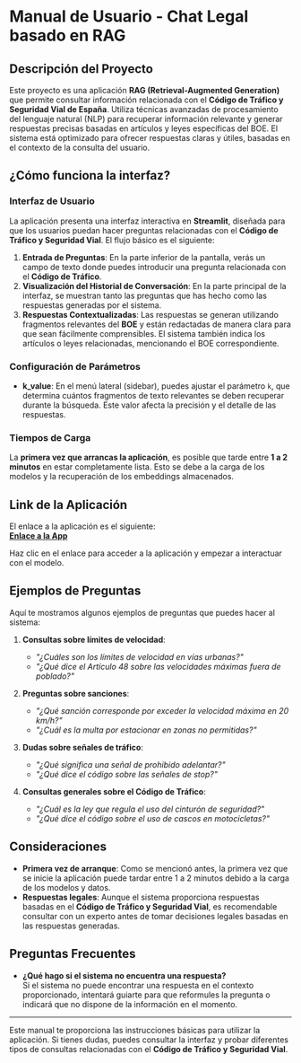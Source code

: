 # Manual de Usuario - Chat Legal basado en RAG

## Descripción del Proyecto
Este proyecto es una aplicación **RAG (Retrieval-Augmented Generation)** que permite consultar información relacionada con el **Código de Tráfico y Seguridad Vial de España**. Utiliza técnicas avanzadas de procesamiento del lenguaje natural (NLP) para recuperar información relevante y generar respuestas precisas basadas en artículos y leyes específicas del BOE. El sistema está optimizado para ofrecer respuestas claras y útiles, basadas en el contexto de la consulta del usuario.

## ¿Cómo funciona la interfaz?

### Interfaz de Usuario
La aplicación presenta una interfaz interactiva en **Streamlit**, diseñada para que los usuarios puedan hacer preguntas relacionadas con el **Código de Tráfico y Seguridad Vial**. El flujo básico es el siguiente:

1. **Entrada de Preguntas**: En la parte inferior de la pantalla, verás un campo de texto donde puedes introducir una pregunta relacionada con el **Código de Tráfico**.
2. **Visualización del Historial de Conversación**: En la parte principal de la interfaz, se muestran tanto las preguntas que has hecho como las respuestas generadas por el sistema.
3. **Respuestas Contextualizadas**: Las respuestas se generan utilizando fragmentos relevantes del **BOE** y están redactadas de manera clara para que sean fácilmente comprensibles. El sistema también indica los artículos o leyes relacionadas, mencionando el BOE correspondiente.

### Configuración de Parámetros
- **k_value**: En el menú lateral (sidebar), puedes ajustar el parámetro `k`, que determina cuántos fragmentos de texto relevantes se deben recuperar durante la búsqueda. Este valor afecta la precisión y el detalle de las respuestas.

### Tiempos de Carga
La **primera vez que arrancas la aplicación**, es posible que tarde entre **1 a 2 minutos** en estar completamente lista. Esto se debe a la carga de los modelos y la recuperación de los embeddings almacenados.

## Link de la Aplicación
El enlace a la aplicación es el siguiente:  
[**Enlace a la App**](#)

Haz clic en el enlace para acceder a la aplicación y empezar a interactuar con el modelo.

## Ejemplos de Preguntas

Aquí te mostramos algunos ejemplos de preguntas que puedes hacer al sistema:

1. **Consultas sobre límites de velocidad**:
   - *"¿Cuáles son los límites de velocidad en vías urbanas?"*
   - *"¿Qué dice el Artículo 48 sobre las velocidades máximas fuera de poblado?"*

2. **Preguntas sobre sanciones**:
   - *"¿Qué sanción corresponde por exceder la velocidad máxima en 20 km/h?"*
   - *"¿Cuál es la multa por estacionar en zonas no permitidas?"*

3. **Dudas sobre señales de tráfico**:
   - *"¿Qué significa una señal de prohibido adelantar?"*
   - *"¿Qué dice el código sobre las señales de stop?"*

4. **Consultas generales sobre el Código de Tráfico**:
   - *"¿Cuál es la ley que regula el uso del cinturón de seguridad?"*
   - *"¿Qué dice el código sobre el uso de cascos en motocicletas?"*

## Consideraciones
- **Primera vez de arranque**: Como se mencionó antes, la primera vez que se inicie la aplicación puede tardar entre 1 a 2 minutos debido a la carga de los modelos y datos.
- **Respuestas legales**: Aunque el sistema proporciona respuestas basadas en el **Código de Tráfico y Seguridad Vial**, es recomendable consultar con un experto antes de tomar decisiones legales basadas en las respuestas generadas.

## Preguntas Frecuentes
- **¿Qué hago si el sistema no encuentra una respuesta?**  
   Si el sistema no puede encontrar una respuesta en el contexto proporcionado, intentará guiarte para que reformules la pregunta o indicará que no dispone de la información en el momento.
  
---

Este manual te proporciona las instrucciones básicas para utilizar la aplicación. Si tienes dudas, puedes consultar la interfaz y probar diferentes tipos de consultas relacionadas con el **Código de Tráfico y Seguridad Vial**.
